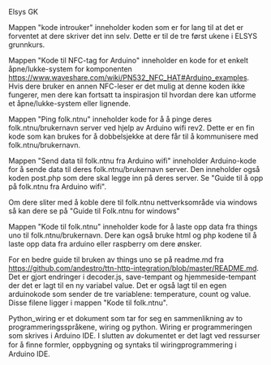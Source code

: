 Elsys GK

Mappen "kode introuker" inneholder koden som er for lang til at det er forventet at dere skriver det inn selv. 
Dette er til de tre først ukene i ELSYS grunnkurs.

Mappen "Kode til NFC-tag for Arduino" inneholder en kode for et enkelt åpne/lukke-system for komponenten https://www.waveshare.com/wiki/PN532_NFC_HAT#Arduino_examples.
Hvis dere bruker en annen NFC-leser er det mulig at denne koden ikke fungerer, men dere kan fortsatt ta inspirasjon til hvordan dere kan utforme et åpne/lukke-system eller lignende.

Mappen "Ping folk.ntnu" inneholder kode for å å pinge deres folk.ntnu/brukernavn server ved hjelp av Arduino wifi rev2. 
Dette er en fin kode som kan brukes for å dobbelsjekke at dere får til å kommunisere med folk.ntnu/brukernavn.

Mappen "Send data til folk.ntnu fra Arduino wifi" inneholder Arduino-kode for å sende data til deres folk.ntnu/brukernavn server.
Den inneholder også koden post.php som dere skal legge inn på deres server. 
Se "Guide til å opp på folk.ntnu fra Arduino wifi".

Om dere sliter med å koble dere til folk.ntnu nettverksområde via windows så kan dere se på "Guide til Folk.ntnu for windows"

Mappen "Kode til folk.ntnu" inneholder kode for å laste opp data fra things uno til folk.ntnu/brukernavn. 
Dere kan også bruke html og php kodene til å laste opp data fra arduino eller raspberry om dere ønsker.

For en bedre guide til bruken av things uno se på readme.md fra https://github.com/andestro/ttn-http-integration/blob/master/README.md.
Det er gjort endringer i decoder.js, save-tempant og hjemmeside-tempant der det er lagt til en ny variabel value.
Det er også lagt til en egen arduinokode som sender de tre variablene: temperature, count og value.
Disse filene ligger i mappen "Kode til folk.ntnu".

Python_wiring er et dokument som tar for seg en sammenlikning av to programmeringsspråkene, wiring og python. 
Wiring er programmeringen som skrives i Arduino IDE. 
I slutten av dokumentet er det lagt ved ressurser for å ﬁnne formler, oppbygning og syntaks til wiringprogrammering i Arduino IDE.